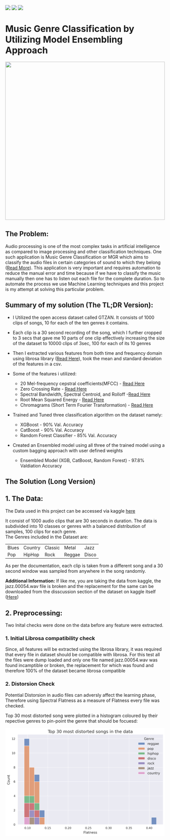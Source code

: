 ![](https://img.shields.io/badge/Problem-Music%20Genre%20Classification-red) ![](https://img.shields.io/badge/Technique%20Used-Ensembling-yellow) ![](https://img.shields.io/badge/Validation%20Acc.-97.8%25-informational)

# Music Genre Classification by Utilizing Model Ensembling Approach

<img src="https://images.unsplash.com/photo-1623018035231-ebe361a64c76?ixlib=rb-1.2.1&ixid=MnwxMjA3fDB8MHxwaG90by1wYWdlfHx8fGVufDB8fHx8&auto=format&fit=crop&w=1470&q=80 " width=100% height=500 />

## The Problem:

Audio processing is one of the most complex tasks in artificial intelligence as compared to image processing and other classification techniques. One such application is Music Genre Classification or MGR which aims to classify the audio files in certain categories of sound to which they belong ([Read More](https://en.wikipedia.org/wiki/Music_genre)). This application is very important and requires automation to reduce the manual error and time because if we have to classify the music manually then one has to listen out each file for the complete duration. So to automate the process we use Machine Learning techniques and this project is my attempt at solving this particular problem.

## Summary of my solution (The TL;DR Version):


 - I Utilized the open access dataset called GTZAN. It consists of 1000 clips of songs, 10 for each of the ten genres it contains.  
 
 - Each clip is a 30 second recording of the song, which I further cropped to 3 secs that gave me 10 parts of one clip effectively increasing the size of the dataset to 10000 clips of 3sec, 100 for each of its 10 genres

- Then I extracted various features from both time and frequency domain using librosa library ([Read Here](https://librosa.org/doc/latest/index.html)), took the mean and standard deviation of the features in a csv.

- Some of the features i utilized:

    -  20 Mel-frequency cepstral coefficients(MFCC) - [Read Here](https://medium.com/prathena/the-dummys-guide-to-mfcc-aceab2450fd)
    -  Zero Crossing Rate - [Read Here](https://www.sciencedirect.com/topics/engineering/zero-crossing-rate)
    -  Spectral Bandwidth, Spectral Centroid, and Rolloff -[Read Here](https://analyticsindiamag.com/a-tutorial-on-spectral-feature-extraction-for-audio-analytics/#:~:text=Spectral%20Bandwidth,-Bandwidth%20is%20the&text=As%20we%20know%20the%20signals,signal%20at%20that%20time%20frame.)
    -  Root Mean Squared Energy - [Read Here](https://musicinformationretrieval.com/energy.html)
    -  Chromagrams (Short Term Fourier Transformation) - [Read Here](https://towardsdatascience.com/learning-from-audio-pitch-and-chromagrams-5158028a505?gi=2428dc10ad47)

- Trained and Tuned three classification algorithm on the dataset namely:
  - XGBoost - 90% Val. Accuracy
  - CatBoost - 90% Val. Accuracy
  - Random Forest Classifier - 85% Val. Accuracy

- Created an Ensembled model using all three of the trained model using a custom bagging approach with user defined weights
  - Ensembled Model (XGB, CatBoost, Random Forest) - 97.8% Valdiation Accuracy

## The Solution (Long Version)

## 1. The Data:

The Data used in this project can be accessed via kaggle [here](https://www.kaggle.com/datasets/andradaolteanu/gtzan-dataset-music-genre-classification/discussion/226726?sort=published)

It consist of 1000 audio clips that are 30 seconds in duration. The data is subdivided into 10 classes or genres with a balanced distribution of samples, 100 clips for each genre.  
The Genres included in the Dataset are:

<table>
  <tr>
    <td> Blues </td>
    <td> Country </td>
    <td> Classic</td>
    <td> Metal </td>
    <td> Jazz </td>
  </tr>
  <tr>
    <td> Pop </td>
    <td> HipHop </td>
    <td> Rock </td>
    <td> Reggae </td>
    <td> Disco </td>
  </tr>
</table>

As per the documentation, each clip is taken from a different song and a 30 second window was sampled from anywhere in the song randomly.

**Additional Information:**  If like me, you are taking the data from kaggle, the jazz.00054.wav file is broken and the replacement for the same can be downloaded from the disscussion section of the dataset on kaggle itself ([Here](https://www.kaggle.com/datasets/andradaolteanu/gtzan-dataset-music-genre-classification/discussion/158649?sort=published))

## 2. Preprocessing:

Two Inital checks were done on the data before any feature were extracted.

### 1. Initial Librosa compatibility check  

Since, all features will be extracted using the librosa library, it was required that every file in dataset should be compatible with librosa. For this test all the files were dump loaded and only one file named jazz.00054.wav was found incamptible or broken, the replacement for which was found and therefore 100% of the dataset became librosa compatible

### 2. Distorsion Check

Potential Distorsion in audio files can adversly affect the learning phase, Therefore using Spectral Flatness as a measure of Flatness every file was checked.

Top 30 most distorted song were plotted in a histogram coloured by their repective genres to pin-point the genre that should be focuesd:

<img src="https://github.com/ITrustNumbers/Music_Genre_Classification_By_Model_Ensembling_Approach/blob/master/Visualization/Distorsion.png" />
